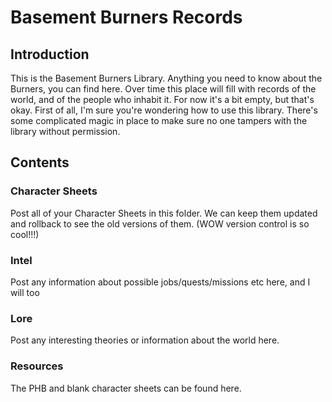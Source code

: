 # Basement Burners Records

## Introduction

This is the Basement Burners Library.  Anything you need to know about the Burners, you can find here.  Over time this place will fill with records of the world, and of the people who inhabit it.  For now it's a bit empty, but that's okay.  First of all, I'm sure you're wondering how to use this library.  There's some complicated magic in place to make sure no one tampers with the library without permission.

## Contents

### Character Sheets

Post all of your Character Sheets in this folder.  We can keep them updated and rollback to see the old versions of them.  (WOW version control is so cool!!!)

### Intel

Post any information about possible jobs/quests/missions etc here, and I will too

### Lore

Post any interesting theories or information about the world here.

### Resources

The PHB and blank character sheets can be found here.
